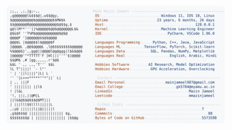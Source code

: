 <picture>
  <source srcset="https://raw.githubusercontent.com/mmazinjameel/mmazinjameel/main/dark_mode.svg?v=1748679167" media="(prefers-color-scheme: dark)">
  <img src="https://raw.githubusercontent.com/mmazinjameel/mmazinjameel/main/light_mode.svg?v=1748679167">
</picture>
